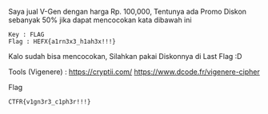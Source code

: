 Saya jual V-Gen dengan harga Rp. 100,000, Tentunya ada Promo Diskon sebanyak 50% jika dapat mencocokan kata dibawah ini

```
Key : FLAG
Flag : HEFX{a1rn3x3_h1ah3x!!!}
```

Kalo sudah bisa mencocokan, Silahkan pakai Diskonnya di Last Flag :D

Tools (Vigenere) :
https://cryptii.com/
https://www.dcode.fr/vigenere-cipher

Flag

```
CTFR{v1gn3r3_c1ph3r!!!}
```